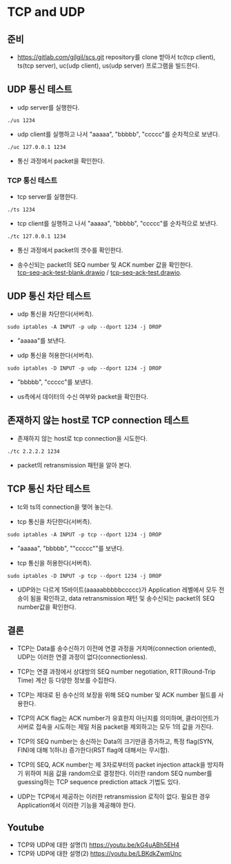 TCP and UDP
===

## 준비
* https://gitlab.com/gilgil/scs.git repository를 clone 받아서 tc(tcp client), ts(tcp server), uc(udp client), us(udp server) 프로그램을 빌드한다.


## UDP 통신 테스트

* udp server를 실행한다.
```
./us 1234
```

* udp client를 실행하고 나서 "aaaaa", "bbbbb", "ccccc"를 순차적으로 보낸다.
```
./uc 127.0.0.1 1234
```

* 통신 과정에서 packet을 확인한다.


### TCP 통신 테스트
* tcp server를 실행한다.
```
./ts 1234
```

* tcp client를 실행하고 나서 "aaaaa", "bbbbb", "ccccc"를 순차적으로 보낸다.
```
./tc 127.0.0.1 1234
```

* 통신 과정에서 packet의 갯수를 확인한다.

* 송수신되는 packet의 SEQ number 및 ACK number 값을 확인한다.  
[tcp-seq-ack-test-blank.drawio](tcp-seq-ack-test-blank.drawio) / [tcp-seq-ack-test.drawio](tcp-seq-ack-test.drawio).

## UDP 통신 차단 테스트
* udp 통신을 차단한다(서버측).
```
sudo iptables -A INPUT -p udp --dport 1234 -j DROP
```

* "aaaaa"를 보낸다.

* udp 통신을 허용한다(서버측).
```
sudo iptables -D INPUT -p udp --dport 1234 -j DROP
```

* "bbbbb", "ccccc"를 보낸다.

* us측에서 데이터의 수신 여부와 packet을 확인한다.


## 존재하지 않는 host로 TCP connection 테스트
* 존재하지 않는 host로 tcp connection을 시도한다.
```
./tc 2.2.2.2 1234
```

* packet의 retransmission 패턴을 알아 본다.


## TCP 통신 차단 테스트
* tc와 ts의 connection을 맺어 놓는다.

* tcp 통신을 차단한다(서버측).
```
sudo iptables -A INPUT -p tcp --dport 1234 -j DROP
```

* "aaaaa", "bbbbb", ""ccccc""를 보낸다.

* tcp 통신을 허용한다(서버측).
```
sudo iptables -D INPUT -p tcp --dport 1234 -j DROP
```

* UDP와는 다르게 15바이트(aaaaabbbbbccccc)가 Application 레벨에서 모두 전송이 됨을 확인하고, data retransmission 패턴 및 송수신되는 packet의 SEQ number값을 확인한다.


## 결론
* TCP는 Data를 송수신하기 이전에 연결 과정을 거치며(connection oriented), UDP는 이러한 연결 과정이 없다(connectionless).

* TCP는 연결 과정에서 상대방의 SEQ number negotiation, RTT(Round-Trip Time) 계산 등 다양한 정보를 수집한다.

* TCP는 제대로 된 송수신의 보장을 위해 SEQ number 및 ACK number 필드를 사용한다.

* TCP의 ACK flag는 ACK number가 유효한지 아닌지를 의미하며, 클라이언트가 서버로 접속을 시도하는 제일 처음 packet을 제외하고는 모두 1의 값을 가진다.

* TCP의 SEQ number는 송신하는 Data의 크기만큼 증가하고, 특정 flag(SYN, FIN)에 대해 1(하나) 증가한다(RST flag에 대해서는 무시함).

* TCP의 SEQ, ACK number는 제 3자로부터의 packet injection attack을 방지하기 위하여 처음 값을 random으로 결정한다. 이러한 random SEQ number를 guessing하는 TCP sequence prediction attack 기법도 있다.

* UDP는 TCP에서 제공하는 이러한 retransmission 로직이 없다. 필요한 경우 Application에서 이러한 기능을 제공해야 한다.


## Youtube
* TCP와 UDP에 대한 설명(1) https://youtu.be/kG4uABh5EH4
* TCP와 UDP에 대한 설명(2) https://youtu.be/LBKdkZwmUnc